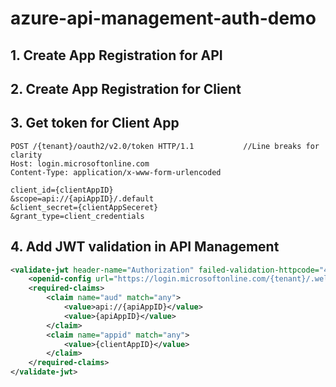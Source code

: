 # azure-api-management-auth-demo

## 1. Create App Registration for API


## 2. Create App Registration for Client


## 3. Get token for Client App

``` HTTP
POST /{tenant}/oauth2/v2.0/token HTTP/1.1           //Line breaks for clarity
Host: login.microsoftonline.com
Content-Type: application/x-www-form-urlencoded

client_id={clientAppID}
&scope=api://{apiAppID}/.default
&client_secret={clientAppSeceret}
&grant_type=client_credentials
```

## 4. Add JWT validation in API Management

```xml
<validate-jwt header-name="Authorization" failed-validation-httpcode="401" failed-validation-error-message="Unauthorized. Access token is missing or invalid.">
    <openid-config url="https://login.microsoftonline.com/{tenant}/.well-known/openid-configuration" />
    <required-claims>
        <claim name="aud" match="any">
            <value>api://{apiAppID}</value>
            <value>{apiAppID}</value>
        </claim>
        <claim name="appid" match="any">
            <value>{clientAppID}</value>
        </claim>
    </required-claims>
</validate-jwt>
```
